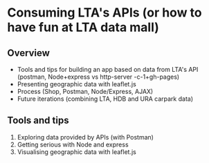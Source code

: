 # Consuming LTA's APIs (or how to have fun at LTA data mall)

## Overview
* Tools and tips for building an app based on data from LTA's API (postman, Node+express vs http-server -c-1+gh-pages)
* Presenting geographic data with leaflet.js
* Process (Shop, Postman, Node/Express, AJAX)
* Future iterations (combining LTA, HDB and URA carpark data)

## Tools and tips
1. Exploring data provided by APIs (with Postman)
2. Getting serious with Node and express 
3. Visualising geographic data with leaflet.js

